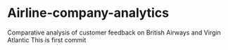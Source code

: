 # Airline-company-analytics
Comparative analysis of customer feedback on British Airways and Virgin Atlantic
This is first commit
